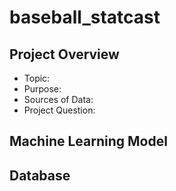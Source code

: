 # baseball_statcast

## Project Overview

- Topic:
- Purpose:
- Sources of Data:
- Project Question:

## Machine Learning Model


## Database
